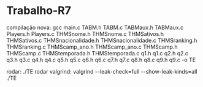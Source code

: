 # Trabalho-R7
compilação nova:
gcc main.c TABM.h TABM.c TABMaux.h TABMaux.c Players.h Players.c THMSnome.h THMSnome.c THMSativos.h THMSativos.c THMSnacionalidade.h THMSnacionalidade.c THMSranking.h THMSranking.c THMScamp_ano.h THMScamp_ano.c THMScamp.h THMScamp.c THMStemporada.h THMStemporada.c q1.h q1.c q2.h q2.c q3.h q3.c q4.h q4.c q5.h q5.c q6.h q6.c q7.h q7.c q8.h q8.c q9.h q9.c -o TE

rodar: ./TE
rodar valgrind: valgrind --leak-check=full --show-leak-kinds=all ./TE
